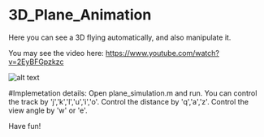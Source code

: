 # 3D_Plane_Animation
Here you can see a 3D flying automatically, and also manipulate it.

You may see the video here: https://www.youtube.com/watch?v=2EyBFGpzkzc

![alt text](https://github.com/zyxstudycs/3D_Plane_Animation/blob/master/image/plane.png)

#Implemetation details: 
Open plane_simulation.m and run.
You can control the track by 'j','k','l','u','i','o'. Control the distance by 'q','a','z'. Control the view angle by 'w' or 'e'.

Have fun!
